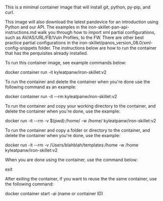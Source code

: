 This is a minimal container image that will install git, python, py-pip, and curl.

This image will also download the latest pandevice for an introduction using Python and our API.  The examples in the iron-skillet-pan-api-instructions.md walk you through how to import xml partial configurations, such as AV/AS/URL/FB/Vuln Profiles, to the FW.  There are other best practice partial configurations in the iron-skillet/panos_version_08.0/xml-config-snippets folder. The instructions below are how to run the container that has the perquisites already installed.

To run this container image, see example commands below:

docker container run -it kyleatpanw/iron-skillet:v2

To run the container and delete the container when you're done use the following command as an example:

docker container run -it --rm kyleatpanw/iron-skillet:v2

To run the container and copy your working directory to the container, and delete the container when you're done, use the example:

docker run -it --rm -v $(pwd):/home/ -w /home/ kyleatpanw/iron-skillet:v2

To run the container and copy a folder or directory to the container, and delete the container when you're done, use the example:

docker run -it --rm -v /Users/blahblah/templates:/home -w /home kyleatpanw/iron-skillet:v2

When you are done using the container, use the command below:

exit

After exiting the container, if you want to reuse the the same container, use the following command:

docker container start -ai (name or container ID)